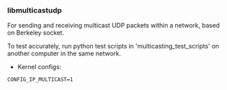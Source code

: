 ### libmulticastudp

For sending and receiving multicast UDP packets within a network, based on Berkeley socket.

To test accurately, run python test scripts in 'multicasting_test_scripts'
on another computer in the same network.

- Kernel configs:
```
CONFIG_IP_MULTICAST=1
```
